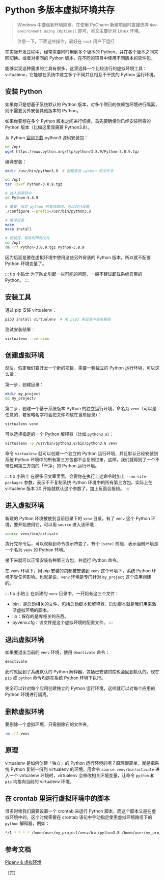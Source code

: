 # Python 多版本虚拟环境共存

> Windows 中要做到环境隔离，在使用 PyCharm 新建项目时直接选择 `New environment using [Options]` 即可，本文主要针对 Linux 环境。
> 
> 注意一下，下面这些操作，最好在 `root` 用户下运行

在实际开发过程中，经常需要同时用到多个版本的 Python，并在各个版本之间来回切换。或者对相同的 Python 版本，在不同的项目中使用不同版本的软件包。

能够实现这种需求的工具有很多，这里选择一个比较流行的虚拟环境工具：virtualenv，它能够在系统中建立多个不同并且相互不干扰的 Python 运行环境。

## 安装 Python

如果你只是想基于系统默认的 Python 版本，对多个项目的依赖包环境进行隔离，则不需要另外安装其他版本的 Python。

如果你要想在多个 Python 版本之间进行切换，首先要确保你已经安装所需的 Python 版本（比如这里我需要 Python3.8）。

从 Python [官网下载](https://www.python.org/downloads/) python3 源码安装包：

```bash
cd /opt
wget https://www.python.org/ftp/python/3.8.9/Python-3.8.9.tgz
```

编译安装：

```bash
mkdir /usr/bin/python3.8  # 创建安装 python 的文件夹

cd /opt
tar -zxvf Python-3.8.9.tgz

# 进入到源码中
cd Python-3.8.9

# 重要，指定 python 的安装路径，可以自己设置
./configure --prefix=/usr/bin/python3.8

# 编译安装
make
make install

# 安装完，移除附带的文件
cd /opt
rm -rf Python-3.8.9.tgz Python-3.8.9
```

因为后面是要在虚拟环境中使用这些另外安装的 Python 版本，所以就不配置 Python 环境变量了。

::: tip 小贴士
为了防止引起一些可能的问题，一般不建议卸载系统自带的 Python。
:::

## 安装工具

通过 pip 安装 virtualenv：

```bash
pip3 install virtualenv  # 用 pip3 来安装不会有报错
```

测试安装结果：

```bash
virtualenv --version
```

## 创建虚拟环境

然后，假定我们要开发一个新的项目，需要一套独立的 Python 运行环境，可以这么做：

第一步，创建目录：

```bash
mkdir my_project
cd my_project/
```

第二步，创建一个基于系统版本 Python 的独立运行环境，命名为 `venv`（可以是任意的，若省略名字将会把文件均放在当前目录）：

```bash
virtualenv venv
```

可以选择指定的一个 Python 解释器（比如 `python3.8`）：

```bash
virtualenv -p /usr/bin/python3.8/bin/python3.8 venv
```

命令 `virtualenv` 就可以创建一个独立的 Python 运行环境，并且默认已经安装到系统 Python 环境中的所有第三方包都不会复制过来，这样，我们就得到了一个不带任何第三方包的「干净」的 Python 运行环境。

::: tip 小贴士
在很多旧文章里面，会要你在执行上述命令时加上 `--no-site-packages` 参数，表示不不复制系统 Python 环境中的所有第三方包。实际上在 virtualenv 版本 20 开始就默认这个参数了，加上反而会报错。
:::

## 进入虚拟环境

新建的 Python 环境被放到当前目录下的 `venv` 目录。有了 `venv` 这个 Python 环境，要开始使用它，可以用 `source` 进入该环境：

```bash
source venv/bin/activate
```

执行完命令后，可以观察到命令提示符变了，有个 `(venv)` 前缀，表示当前环境是一个名为 `venv` 的 Python 环境。

接下来就可以正常安装各种第三方包，并运行 Python 命令。

在 `venv` 环境下，用 pip 安装的包都被安装到 `venv` 这个环境下，系统 Python 环境不受任何影响。也就是说，`venv` 环境是专门针对 `my_project` 这个应用创建的。

::: tip 小贴士
在新建的 `venv` 目录中，一开始有这三个文件：

* bin：是启动相关的文件，包括启动脚本和解释器。启动脚本就是我们用来激活虚拟环境的脚本。
* lib：保存的是库相关的东西。
* pyvenv.cfg：该文件是这个虚拟环境的配置文件。
:::

## 退出虚拟环境

如果要退出当前的 `venv` 环境，使用 `deactivate` 命令：

```bash
deactivate
```

此时就回到了系统默认的 Python 解释器，包括已安装的库也会回到默认的。现在 `pip` 或 `python` 命令均是在系统 Python 环境下执行。

完全可以针对每个应用创建独立的 Python 运行环境，这样就可以对每个应用的 Python 环境进行隔离。

## 删除虚拟环境

要删除一个虚拟环境，只需删除它的文件夹。

```bash
rm -rf venv
```

## 原理

virtualenv 是如何创建「独立」的 Python 运行环境的呢？原理很简单，就是把系统 Python 复制一份到 virtualenv 的环境，用命令 `source venv/bin/activate` 进入一个 virtualenv 环境时，virtualenv 会修改相关环境变量，让命令 `python` 和 `pip` 均指向当前的 virtualenv 环境。

## 在 crontab 里运行虚拟环境中的脚本

很多时候我们需要设置一个 crontab 来运行 Python 脚本，而这个脚本又是在虚拟环境中的。这个时候需要在 crontab 语句中手动指定使用虚拟环境路径下的 `python` 解释器，例如：

```bash
*/1 * * * * /home/user/my_project/venv/bin/python3.8 /home/user/my_project/cron_script.py
```

## 参考文档

[Pipenv & 虚拟环境](https://pythonguidecn.readthedocs.io/zh/latest/dev/virtualenvs.html)

（完）
